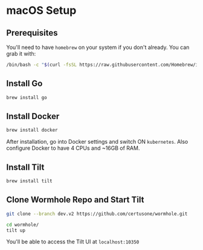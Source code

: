 # macOS Setup

## Prerequisites
You'll need to have `homebrew` on your system if you don't already. You can grab it with:
```sh
/bin/bash -c "$(curl -fsSL https://raw.githubusercontent.com/Homebrew/install/HEAD/install.sh)"
```
## Install Go

```sh
brew install go
```

## Install Docker
```sh
brew install docker
```

After installation, go into Docker settings and switch ON `kubernetes`. Also configure Docker to have 4 CPUs and ~16GB of RAM. 

## Install Tilt
```sh
brew install tilt
```

## Clone Wormhole Repo and Start Tilt

```sh
git clone --branch dev.v2 https://github.com/certusone/wormhole.git
```

```sh
cd wormhole/
tilt up
```

You'll be able to access the Tilt UI at 
`localhost:10350`
